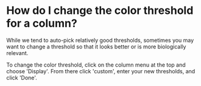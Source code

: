 # How do I change the color threshold for a column?

While we tend to auto-pick relatively good thresholds, sometimes you may want to change a threshold so that it looks better or is more biologically relevant.

To change the color threshold, click on the column menu at the top and choose 'Display'. From there click 'custom',  enter your new thresholds, and click 'Done'.

